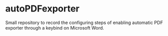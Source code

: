 # autoPDFexporter
Small repository to record the configuring steps of enabling automatic PDF exporter through a keybind on Microsoft Word.
